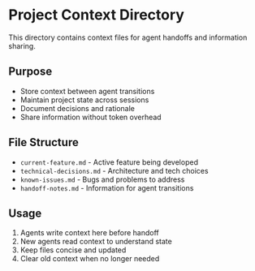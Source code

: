 # Project Context Directory

This directory contains context files for agent handoffs and information sharing.

## Purpose
- Store context between agent transitions
- Maintain project state across sessions
- Document decisions and rationale
- Share information without token overhead

## File Structure
- `current-feature.md` - Active feature being developed
- `technical-decisions.md` - Architecture and tech choices
- `known-issues.md` - Bugs and problems to address
- `handoff-notes.md` - Information for agent transitions

## Usage
1. Agents write context here before handoff
2. New agents read context to understand state
3. Keep files concise and updated
4. Clear old context when no longer needed